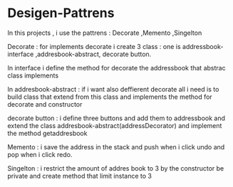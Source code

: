 # Desigen-Pattrens
In this projects , i use the pattrens : Decorate ,Memento ,Singelton

Decorate : for implements decorate i create  3 class : one is addressbook-interface ,addresbook-abstract, decorate button.

In interface  i define the method for decorate the addressbook that abstrac class implements

In addresbook-abstract : if i want also deffierent  decorate all i need is to build class that  extend from this class and implements
the method for decorate and constructor

decorate button : i define  three buttons and add them to addressbook and extend the class addresbook-abstract(addressDecorator)
and implement the method getaddresbook

Memento : i save the address in the stack and push when i click undo and pop when i  click redo.

Singelton : i restrict the amount of addres book to 3   by the constructor be  private and create method that limit instance to 3


